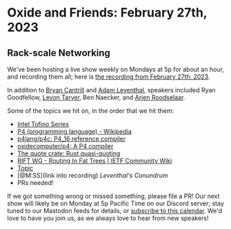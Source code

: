# Oxide and Friends: February 27th, 2023

## Rack-scale Networking

We've been hosting a live show weekly on Mondays at 5p for about an hour,
and recording them all; here is
[the recording from February 27th, 2023](https://youtu.be/AkWh2Sms3aw).

In addition to
[Bryan Cantrill](https://mastodon.social/@bcantrill) and
[Adam Leventhal](https://mastodon.social/@ahl),
speakers included
Ryan Goodfellow,
[Levon Tarver](https://hachyderm.io/@diglett),
Ben Naecker,
and [Arjen Roodselaar](https://mastodon.social/@arjenroodselaar@octodon.social).

Some of the topics we hit on, in the order that we hit them:

- [Intel Tofino Series](https://www.intel.com/content/www/us/en/products/details/network-io/programmable-ethernet-switch/tofino-series.html)
- [P4 (programming language) - Wikipedia](https://en.wikipedia.org/wiki/P4_(programming_language))
- [p4lang/p4c: P4_16 reference compiler](https://github.com/p4lang/p4c)
- [oxidecomputer/p4: A P4 compiler](https://github.com/oxidecomputer/p4)
- [The quote crate: Rust quasi-quoting](https://github.com/dtolnay/quote)
- [RIFT WG - Routing In Fat Trees | IETF Community Wiki](https://wiki.ietf.org/group/rift)
- [Topic](link)
- [@M:SS](link into recording)
  *Leventhal's Conundrum*
- PRs needed!

If we got something wrong or missed something, please file a PR!
Our next show will likely be on Monday at 5p Pacific Time on our Discord
server; stay tuned to our Mastodon feeds for details, or [subscribe to this
calendar](https://sesh.fyi/api/calendar/v2/iMdFbuFRupMwuTiwvXswNU.ics).  We'd
love to have you join us, as we always love to hear from new speakers!

